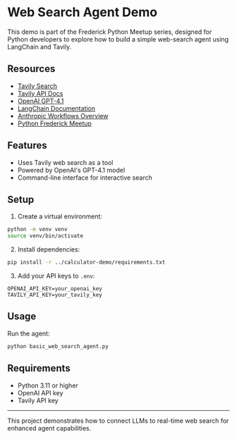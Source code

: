 # Web Search Agent Demo

This demo is part of the Frederick Python Meetup series, designed for Python developers to explore how to build a simple web-search agent using LangChain and Tavily.

## Resources
- [Tavily Search](https://app.tavily.com/)
- [Tavily API Docs](https://docs.tavily.com/)
- [OpenAI GPT-4.1](https://platform.openai.com/docs/models/gpt-4)
- [LangChain Documentation](https://python.langchain.com/docs/get_started/introduction)
- [Anthropic Workflows Overview](https://docs.anthropic.com/claude/docs/workflows)
- [Python Frederick Meetup](https://www.meetup.com/pythonfrederick/)

## Features
- Uses Tavily web search as a tool
- Powered by OpenAI's GPT-4.1 model
- Command-line interface for interactive search

## Setup

1. Create a virtual environment:
```bash
python -m venv venv
source venv/bin/activate
```
2. Install dependencies:
```bash
pip install -r ../calculator-demo/requirements.txt
```
3. Add your API keys to `.env`:
```
OPENAI_API_KEY=your_openai_key
TAVILY_API_KEY=your_tavily_key
```

## Usage
Run the agent:
```bash
python basic_web_search_agent.py
```

## Requirements
- Python 3.11 or higher
- OpenAI API key
- Tavily API key

---
This project demonstrates how to connect LLMs to real-time web search for enhanced agent capabilities.
